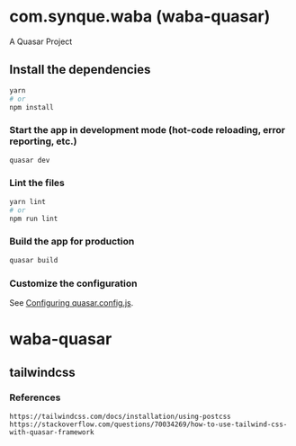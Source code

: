 # com.synque.waba (waba-quasar)

A Quasar Project

## Install the dependencies
```bash
yarn
# or
npm install
```

### Start the app in development mode (hot-code reloading, error reporting, etc.)
```bash
quasar dev
```


### Lint the files
```bash
yarn lint
# or
npm run lint
```



### Build the app for production
```bash
quasar build
```

### Customize the configuration
See [Configuring quasar.config.js](https://v2.quasar.dev/quasar-cli-vite/quasar-config-js).
# waba-quasar

## tailwindcss
### References
```
https://tailwindcss.com/docs/installation/using-postcss
https://stackoverflow.com/questions/70034269/how-to-use-tailwind-css-with-quasar-framework
```
